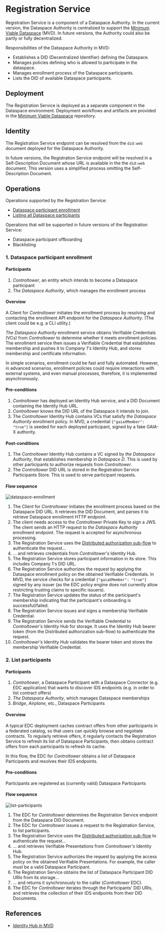 # Registration Service

Registration Service is a component of a Dataspace Authority. In the current version, the Dataspace Authority is centralized to support the [Minimum Viable Dataspace](https://github.com/eclipse-dataspaceconnector/MinimumViableDataspace) (MVD). In future versions, the Authority could also be partly or fully decentralized.

Responsibilities of the Dataspace Authority in MVD:
- Establishes a DID (Decentralized Identifier) defining the Dataspace.
- Manages policies defining who is allowed to participate in the dataspace.
- Manages enrollment process of the Dataspace participants.
- Lists the DID of available Dataspace participants.

## Deployment

The Registration Service is deployed as a separate component in the Dataspace environment. Deployment workflows and artifacts are provided in the  [Minimum Viable Dataspace](https://github.com/eclipse-dataspaceconnector/MinimumViableDataspace) repository.

## Identity

The Registration Service endpoint can be resolved from the `did:web` document deployed for the Dataspace Authority.

In future versions, the Registration Service endpoint will be resolved in a Self-Description Document whose URL is available in the the `did:web` document. This version uses a simplified process omitting the Self-Description Document.

## Operations

Operations supported by the Registration Service:
- [Dataspace participant enrollment](#1-dataspace-participant-enrollment)
- [Listing all Dataspace participants](#2-list-participants)

Operations that will be supported in future versions of the Registration Service:
- Dataspace participant offboarding
- Blacklisting

### 1. Dataspace participant enrollment

#### Participants

1. _Controltower_, an entity which intends to become a Dataspace participant
2. _The Dataspace Authority_, which manages the enrollment process

#### Overview

A Client for _Controltower_ initiates the enrollment process by resolving and contacting the enrollment API endpoint for the _Dataspace Authority_. (The client could be e.g. a CLI utility.)

_The Dataspace Authority_ enrollment service obtains Verifiable Credentials (VCs) from _Controltower_ to determine whether it meets enrollment policies. The enrollment service then issues a Verifiable Credential that establishes membership and pushes it to _Company 1's_ Identity Hub, and stores membership and certificate information.

In simple scenarios, enrollment could be fast and fully automated. However, in advanced scenarios, enrollment policies could require interactions with external systems, and even manual processes, therefore, it is implemented asynchronously.

#### Pre-conditions

1. _Controltower_ has deployed an Identity Hub service, and a DID Document containing the Identity Hub URL.
2. _Controltower_ knows the DID URL of the Dataspace it intends to join.
3. The _Controltower_ Identity Hub contains VCs that satisfy _the Dataspace Authority_ enrollment policy. In MVD, a credential `{"gaiaXMember": "true"}` is seeded for each deployed participant, signed by a fake GAIA-X authority.

#### Post-conditions

1. The _Controltower_ Identity Hub contains a VC signed by _the Dataspace Authority_, that establishes membership in _Dataspace D_. This is used by other participants to authorize requests from _Controltower_.
2. The _Controltower_ DID URL is stored in the Registration Service Participants Store. This is used to serve participant requests.

#### Flow sequence

![dataspace-enrollment](dataspace-enrollment.png)

1. The Client for _Controltower_ initiates the enrollment process based on the Dataspace DID URL. It retrieves the DID Document, and parses it to retrieve Dataspace
   enrollment HTTP endpoint.
2. The client needs access to the _Controltower_ Private Key to sign a JWS. The client sends an HTTP request to _the Dataspace Authority_ enrollment endpoint. The
   request is accepted for asynchronous processing.
3. The Registration Service uses the [Distributed authorization sub-flow](../2022-06-16-distributed-authorization/README.md) to authenticate the 
   request...
4. ... and retrieves credentials from _Controltower's_ Identity Hub.
5. The Registration Service stores participant information in its store. This includes Company 1's DID URL.
6. The Registration Service authorizes the request by applying the Dataspace enrollment policy on the obtained Verifiable Credentials. In MVD, the service checks for a credential `{"gaiaXMember": "true"}` signed by any issuer (as the EDC policy engine does not currently allow restricting trusting claims to specific issuers).
7. The Registration Service updates the status of the participant's membership indicating that the participant's onboarding is successful/failed.
8. The Registration Service issues and signs a membership Verifiable Credential.
9. The Registration Service sends the Verifiable Credential to _Controltower's_ Identity Hub for storage. It uses the Identity Hub bearer token (from the Distributed authorization
   sub-flow) to authenticate the request.
10. _Controltower's_ Identity Hub validates the bearer token and stores the membership Verifiable Credential.

### 2. List participants

#### Participants

1. _Controltower_, a Dataspace Participant with a Dataspace Connector (e.g. EDC application) that wants to discover IDS endpoints (e.g. in order to list contract offers)
2. _The Dataspace Authority_, which manages Dataspace memberships
3. _Bridge_, _Airplane_, etc., Dataspace Participants

#### Overview

A typical EDC deployment caches contract offers from other participants in a federated catalog, so that users can quickly browse and negotiate contracts. To regularly retrieve offers, it regularly contacts the Registration Service to refresh its list of Dataspace Participants, then obtains contract offers from each participants to refresh its cache.

In this flow, the EDC for _Controltower_ obtains a list of Dataspace Participants and resolves their IDS endpoints.

#### Pre-conditions

Participants are registered as (currently valid) Dataspace Participants

#### Flow sequence

![list-participants](list-participants.png)

1. The EDC for _Controltower_ determines the Registration Service endpoint from the Dataspace DID Document.
2. The EDC for _Controltower_ issues a request to the Registration Service, to list participants.
3. The Registration Service uses the [Distributed authorization sub-flow](../2022-06-16-distributed-authorization/README.md) to authenticate the 
   request...
4. ... and retrieves Verifiable Presentations from _Controltower's_ Identity Hub.
5. The Registration Service authorizes the request by applying the access policy on the obtained Verifiable Presentations. For example, the caller must be a valid
   Dataspace Participant.
6. The Registration Service obtains the list of Dataspace Participant DID URIs from its storage...
7. ... and returns it synchronously to the caller (_Controltower_ EDC).
8. The EDC for _Controltower_ iterates through the Participants' DID URIs, and retrieves the collection of their IDS endpoints from their DID Documents.

## References

- [Identity Hub in MVD](https://github.com/eclipse-dataspaceconnector/IdentityHub/blob/main/docs/developer/decision-records/2022-06-08-identity-hub/README.md)

